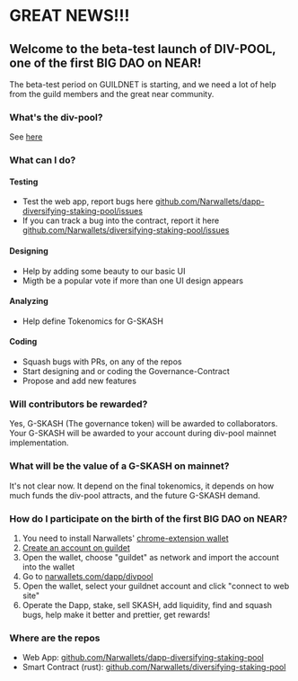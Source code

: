 # GREAT NEWS!!!

## Welcome to the beta-test launch of DIV-POOL, one of the first BIG DAO on NEAR!

The beta-test period on GUILDNET is starting, and we need a lot of help from the guild members and the great near community.

### What's the div-pool?

See [here](https://narwallets.github.io/diversifying-staking-pool/)

### What can I do?

#### Testing

* Test the web app, report bugs here [github.com/Narwallets/dapp-diversifying-staking-pool/issues](https://github.com/Narwallets/dapp-diversifying-staking-pool/issues)
* If you can track a bug into the contract, report it here [github.com/Narwallets/diversifying-staking-pool/issues](https://github.com/Narwallets/diversifying-staking-pool/issues)

#### Designing

* Help by adding some beauty to our basic UI 
* Migth be a popular vote if more than one UI design appears

#### Analyzing

* Help define Tokenomics for G-SKASH

#### Coding

* Squash bugs with PRs, on any of the repos
* Start designing and or coding the Governance-Contract
* Propose and add new features

### Will contributors be rewarded?

Yes, G-SKASH (The governance token) will be awarded to collaborators. Your G-SKASH will be awarded to your account during div-pool mainnet implementation.

### What will be the value of a G-SKASH on mainnet?

It's not clear now. It depend on the final tokenomics, it depends on how much funds the div-pool attracts, and the future G-SKASH demand.

### How do I participate on the birth of the first BIG DAO on NEAR?

1. You need to install Narwallets' [chrome-extension wallet](https://chrome.google.com/webstore/detail/narwallets/bnbmlmjhaohpobnjfifeghjmamjfolnb)
2. [Create an account on guildet](https://wallet.openshards.io/create)
3. Open the wallet, choose "guildet" as network and import the account into the wallet
4. Go to [narwallets.com/dapp/divpool](narwallets.com/dapp/divpool)
5. Open the wallet, select your guildnet account and click "connect to web site"
6. Operate the Dapp, stake, sell SKASH, add liquidity, find and squash bugs, help make it better and prettier, get rewards!

### Where are the repos

*  Web App: [github.com/Narwallets/dapp-diversifying-staking-pool](https://github.com/Narwallets/dapp-diversifying-staking-pool)
*  Smart Contract (rust): [github.com/Narwallets/diversifying-staking-pool](https://github.com/Narwallets/diversifying-staking-pool)
